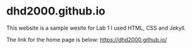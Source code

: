 # dhd2000.github.io
This website is a sample wesite for Lab 1
I used HTML, CSS and Jekyll.

The link for the home page is below:
https://dhd2000.github.io/
